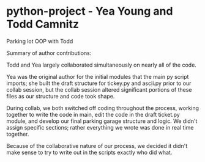 # python-project - Yea Young and Todd Camnitz
Parking lot OOP with Todd

Summary of author contributions:

Todd and Yea largely collaborated simultaneously on nearly all of the code. 

Yea was the original author for the initial modules that the main py script imports;
she built the draft structure for tickey.py and ascii.py prior to our collab session,
but the collab session altered significant portions of these files as our structure and
code took shape.

During collab, we both switched off coding throughout the process, working together to
write the code in main, edit the code in the draft ticket.py module, and develop our
final parking garage structure and logic. We didn't assign specific sections; rather 
everything we wrote was done in real time together.

Because of the collaborative nature of our process, we decided it didn't make sense to
try to write out in the scripts exactly who did what.

